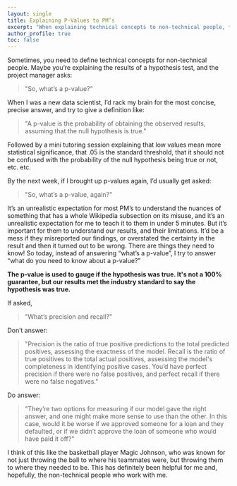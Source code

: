 ```yaml
---
layout: single
title: Explaining P-Values to PM’s
excerpt: "When explaining technical concepts to non-technical people, **don’t answer what it is, answer what they need to know about it.**"
author_profile: true
toc: false
---
```


Sometimes, you need to define technical concepts for non-technical people. Maybe you’re explaining the results of a hypothesis test, and the project manager asks:

> "So, what’s a p-value?"

When I was a new data scientist, I’d rack my brain for the most concise, precise answer, and try to give a definition like:

> "A p-value is the probability of obtaining the observed results, assuming that the null hypothesis is true."

Followed by a mini tutoring session explaining that low values mean more statistical significance, that .05 is the standard threshold, that it should not be confused with the probability of the null hypothesis being true or not, etc. etc.

By the next week, if I brought up p-values again, I’d usually get asked:

> "So, what’s a p-value, again?"

It’s an unrealistic expectation for most PM’s to understand the nuances of something that has a whole Wikipedia subsection on its misuse, and it’s an unrealistic expectation for me to teach it to them in under 5 minutes. But it’s important for them to understand our results, and their limitations. It’d be a mess if they misreported our findings, or overstated the certainty in the result and then it turned out to be wrong. There are things they need to know! So today, instead of answering “what’s a p-value”, I try to answer “what do you need to know about a p-value?”

**The p-value is used to gauge if the hypothesis was true. It's not a 100% guarantee, but our results met the industry standard to say the hypothesis was true.**

If asked,

> "What’s precision and recall?"

Don’t answer:
> "Precision is the ratio of true positive predictions to the total predicted positives, assessing the exactness of the model. Recall is the ratio of true positives to the total actual positives, assessing the model's completeness in identifying positive cases. You’d have perfect precision if there were no false positives, and perfect recall if there were no false negatives."

Do answer:
> "They’re two options for measuring if our model gave the right answer, and one might make more sense to use than the other. In this case, would it be worse if we approved someone for a loan and they defaulted, or if we didn’t approve the loan of someone who would have paid it off?"

I think of this like the basketball player Magic Johnson, who was known for not just throwing the ball to where his teammates were, but throwing them to where they needed to be. This has definitely been helpful for me and, hopefully, the non-technical people who work with me.
